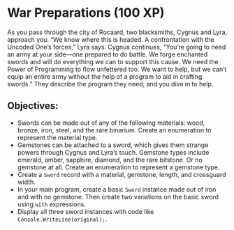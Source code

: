 # War Preparations (100 XP)

As you pass through the city of Rocaard, two blacksmiths, Cygnus and Lyra, approach you. “We know where this is headed. A confrontation with the Uncoded One’s forces,” Lyra says. Cygnus continues, “You’re going to need an army at your side—one prepared to do battle. We forge enchanted swords and will do everything we can to support this cause. We need the Power of Programming to flow unfettered too. We want to help, but we can’t equip an entire army without the help of a program to aid in crafting swords.” They describe the program they need, and you dive in to help.

## Objectives:

- Swords can be made out of any of the following materials: wood, bronze, iron, steel, and the rare binarium. Create an enumeration to represent the material type.
- Gemstones can be attached to a sword, which gives them strange powers through Cygnus and Lyra’s touch. Gemstone types include emerald, amber, sapphire, diamond, and the rare bitstone. Or no gemstone at all. Create an enumeration to represent a gemstone type.
- Create a `Sword` record with a material, gemstone, length, and crossguard width.
- In your main program, create a basic `Sword` instance made out of iron and with no gemstone. Then create two variations on the basic sword using `with` expressions.
- Display all three sword instances with code like `Console.WriteLine(original);`.
